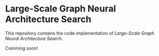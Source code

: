 # Large-Scale Graph Neural Architecture Search

This repository contains the code implementation of _Large-Scale Graph Neural Architecture Search_.

Comming soon!
